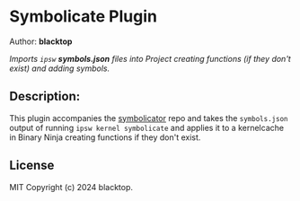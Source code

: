 # Symbolicate Plugin

Author: **blacktop**

_Imports `ipsw` **symbols.json** files into Project creating functions (if they don't exist) and adding symbols._

## Description:

This plugin accompanies the [symbolicator](https://github.com/blacktop/symbolicator) repo and takes the `symbols.json` output of running `ipsw kernel symbolicate` and applies it to a kernelcache in Binary Ninja creating functions if they don't exist.

## License

MIT Copyright (c) 2024 blacktop.